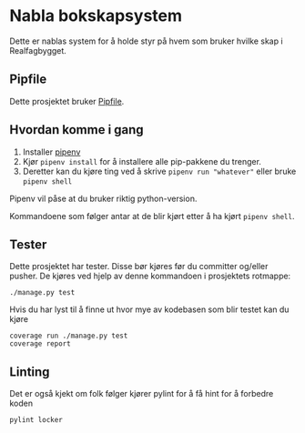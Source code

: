 # Nabla bokskapsystem #

Dette er nablas system for å holde styr på hvem som bruker hvilke skap i
Realfagbygget.


## Pipfile
Dette prosjektet bruker [Pipfile](https://github.com/pypa/pipfile).


## Hvordan komme i gang

1. Installer [pipenv](https://docs.pipenv.org/)
2. Kjør ```pipenv install``` for å installere alle pip-pakkene du trenger.
3. Deretter kan du kjøre ting ved å skrive ```pipenv run "whatever"``` eller bruke ```pipenv shell```

Pipenv vil påse at du bruker riktig python-version.

Kommandoene som følger antar at de blir kjørt etter å ha kjørt ```pipenv shell```.

## Tester
Dette prosjektet har tester. Disse bør kjøres før du committer og/eller pusher.
De kjøres ved hjelp av denne kommandoen i prosjektets rotmappe:

```
./manage.py test
```

Hvis du har lyst til å finne ut hvor mye av kodebasen som blir testet kan du kjøre
```
coverage run ./manage.py test
coverage report
```

## Linting
Det er også kjekt om folk følger kjører pylint for å få hint for å forbedre koden
```
pylint locker
```
